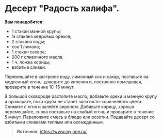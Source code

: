 # Десерт "Радость халифа".

**Вам понадобится:**

- 1 стакан манной крупы;
- ¼ стакана кедровых орехов;
- 2 стакана воды;
- сок 1 лимона;
- 1 стакан сахара;
- 200 г сливочного масла;
- 1 ч. ложка корицы;
- взбитые сливки.

Перемешайте в кастрюле воду, лимонный сок и сахар, поставьте на медленный огонь, доведите до кипения и, постоянно помешивая, проварите в течение 10-15 минут.

В большой сковороде растопите масло, добавьте орехи и манную крупу и прожарьте, пока крупа не станет золотисто-коричневого цвета. Снимите с огня и залейте сиропом. Добавьте корицу, хорошо перемешайте, снова поставьте на слабый огонь и проварите в течение 5 минут. Переложите смесь в блюдо или розетки. Подавайте десерт со взбитыми сливками теплым или охлажденным.

> **Источник**: https://www.myjane.ru/
